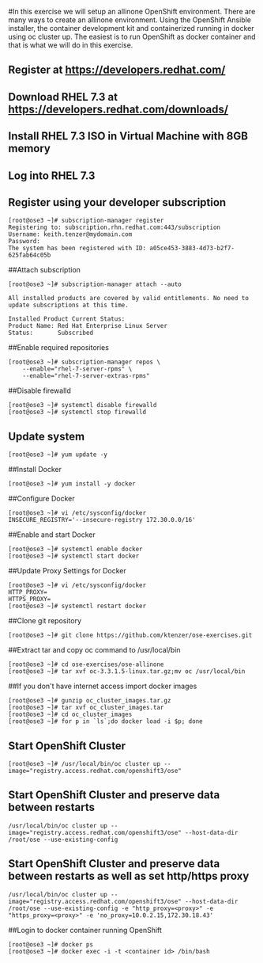 #In this exercise we will setup an allinone OpenShift environment. There are many ways to create an allinone environment. Using the OpenShift Ansible installer, the container development kit and containerized running in docker using oc cluster up. The easiest is to run OpenShift as docker container and that is what we will do in this exercise.

## Register at https://developers.redhat.com/
## Download RHEL 7.3 at https://developers.redhat.com/downloads/
## Install RHEL 7.3 ISO in Virtual Machine with 8GB memory
## Log into RHEL 7.3
## Register using your developer subscription
```
[root@ose3 ~]# subscription-manager register
Registering to: subscription.rhn.redhat.com:443/subscription
Username: keith.tenzer@mydomain.com
Password: 
The system has been registered with ID: a05ce453-3883-4d73-b2f7-625fab64c05b
```
##Attach subscription
```
[root@ose3 ~]# subscription-manager attach --auto

All installed products are covered by valid entitlements. No need to update subscriptions at this time.

Installed Product Current Status:
Product Name: Red Hat Enterprise Linux Server
Status:       Subscribed
```
##Enable required repositories
```
[root@ose3 ~]# subscription-manager repos \
    --enable="rhel-7-server-rpms" \
    --enable="rhel-7-server-extras-rpms"
```
##Disable firewalld
```
[root@ose3 ~]# systemctl disable firewalld
[root@ose3 ~]# systemctl stop firewalld
```
## Update system
```
[root@ose3 ~]# yum update -y
```
##Install Docker
```
[root@ose3 ~]# yum install -y docker
```
##Configure Docker
```
[root@ose3 ~]# vi /etc/sysconfig/docker
INSECURE_REGISTRY='--insecure-registry 172.30.0.0/16'
```
##Enable and start Docker
```
[root@ose3 ~]# systemctl enable docker
[root@ose3 ~]# systemctl start docker
```
##Update Proxy Settings for Docker
```
[root@ose3 ~]# vi /etc/sysconfig/docker
HTTP_PROXY=
HTTPS_PROXY=
[root@ose3 ~]# systemctl restart docker
```

##Clone git repository
```
[root@ose3 ~]# git clone https://github.com/ktenzer/ose-exercises.git
```
##Extract tar and copy oc command to /usr/local/bin
```
[root@ose3 ~]# cd ose-exercises/ose-allinone
[root@ose3 ~]# tar xvf oc-3.3.1.5-linux.tar.gz;mv oc /usr/local/bin
```
##If you don't have internet access import docker images
```
[root@ose3 ~]# gunzip oc_cluster_images.tar.gz
[root@ose3 ~]# tar xvf oc_cluster_images.tar 
[root@ose3 ~]# cd oc_cluster_images
[root@ose3 ~]# for p in `ls`;do docker load -i $p; done
```
## Start OpenShift Cluster
```
[root@ose3 ~]# /usr/local/bin/oc cluster up --image="registry.access.redhat.com/openshift3/ose"
```
## Start OpenShift Cluster and preserve data between restarts
```
/usr/local/bin/oc cluster up --image="registry.access.redhat.com/openshift3/ose" --host-data-dir /root/ose --use-existing-config
```
## Start OpenShift Cluster and preserve data between restarts as well as set http/https proxy
```
/usr/local/bin/oc cluster up --image="registry.access.redhat.com/openshift3/ose" --host-data-dir /root/ose --use-existing-config -e "http_proxy=<proxy>" -e "https_proxy=<proxy>" -e 'no_proxy=10.0.2.15,172.30.18.43'
```

##Login to docker container running OpenShift
```
[root@ose3 ~]# docker ps
[root@ose3 ~]# docker exec -i -t <container id> /bin/bash
```

